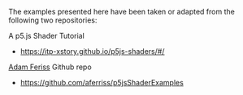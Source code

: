 
The examples presented here have been taken or adapted from the following two repositories:

A p5.js Shader Tutorial
- https://itp-xstory.github.io/p5js-shaders/#/

[Adam Feriss](https://amf.fyi) Github repo
- https://github.com/aferriss/p5jsShaderExamples